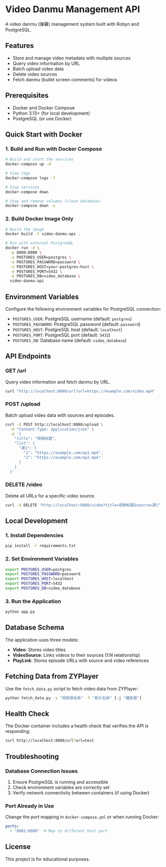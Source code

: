 # Video Danmu Management API

A video danmu (弹幕) management system built with Robyn and PostgreSQL.

## Features

- Store and manage video metadata with multiple sources
- Query video information by URL
- Batch upload video data
- Delete video sources
- Fetch danmu (bullet screen comments) for videos

## Prerequisites

- Docker and Docker Compose
- Python 3.13+ (for local development)
- PostgreSQL (or use Docker)

## Quick Start with Docker

### 1. Build and Run with Docker Compose

```bash
# Build and start the services
docker-compose up -d

# View logs
docker-compose logs -f

# Stop services
docker-compose down

# Stop and remove volumes (clean database)
docker-compose down -v
```

### 2. Build Docker Image Only

```bash
# Build the image
docker build -t video-danmu-api .

# Run with external PostgreSQL
docker run -d \
  -p 8080:8080 \
  -e POSTGRES_USER=postgres \
  -e POSTGRES_PASSWORD=password \
  -e POSTGRES_HOST=your-postgres-host \
  -e POSTGRES_PORT=5432 \
  -e POSTGRES_DB=video_database \
  video-danmu-api
```

## Environment Variables

Configure the following environment variables for PostgreSQL connection:

- `POSTGRES_USER`: PostgreSQL username (default: `postgres`)
- `POSTGRES_PASSWORD`: PostgreSQL password (default: `password`)
- `POSTGRES_HOST`: PostgreSQL host (default: `localhost`)
- `POSTGRES_PORT`: PostgreSQL port (default: `5432`)
- `POSTGRES_DB`: Database name (default: `video_database`)

## API Endpoints

### GET /url
Query video information and fetch danmu by URL.

```bash
curl "http://localhost:8080/url?url=https://example.com/video.mp4"
```

### POST /upload
Batch upload video data with sources and episodes.

```bash
curl -X POST http://localhost:8080/upload \
  -H "Content-Type: application/json" \
  -d '{
    "title": "视频标题",
    "list": {
      "源1": {
        "1": "https://example.com/ep1.mp4",
        "2": "https://example.com/ep2.mp4"
      }
    }
  }'
```

### DELETE /video
Delete all URLs for a specific video source.

```bash
curl -X DELETE "http://localhost:8080/video?title=视频标题&source=源1"
```

## Local Development

### 1. Install Dependencies

```bash
pip install -r requirements.txt
```

### 2. Set Environment Variables

```bash
export POSTGRES_USER=postgres
export POSTGRES_PASSWORD=password
export POSTGRES_HOST=localhost
export POSTGRES_PORT=5432
export POSTGRES_DB=video_database
```

### 3. Run the Application

```bash
python app.py
```

## Database Schema

The application uses three models:

- **Video**: Stores video titles
- **VideoSource**: Links videos to their sources (1:N relationship)
- **PlayLink**: Stores episode URLs with source and video references

## Fetching Data from ZYPlayer

Use the `fetch_data.py` script to fetch video data from ZYPlayer:

```bash
python fetch_data.py -s "视频源名称" -f "影片名称" [-j "播放源"]
```

## Health Check

The Docker container includes a health check that verifies the API is responding:

```bash
curl http://localhost:8080/url?url=test
```

## Troubleshooting

### Database Connection Issues

1. Ensure PostgreSQL is running and accessible
2. Check environment variables are correctly set
3. Verify network connectivity between containers (if using Docker)

### Port Already in Use

Change the port mapping in `docker-compose.yml` or when running Docker:

```yaml
ports:
  - "8081:8080"  # Map to different host port
```

## License

This project is for educational purposes.